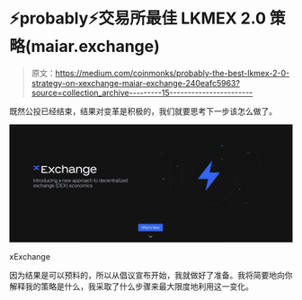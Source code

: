 # ⚡probably⚡交易所最佳 LKMEX 2.0 策略(maiar.exchange)

> 原文：<https://medium.com/coinmonks/probably-the-best-lkmex-2-0-strategy-on-xexchange-maiar-exchange-240eafc5963?source=collection_archive---------15----------------------->

既然公投已经结束，结果对变革是积极的，我们就要思考下一步该怎么做了。

![](img/1070065c502a7e2d3476a784d693bab6.png)

xExchange

因为结果是可以预料的，所以从倡议宣布开始，我就做好了准备。我将简要地向你解释我的策略是什么，我采取了什么步骤来最大限度地利用这一变化。